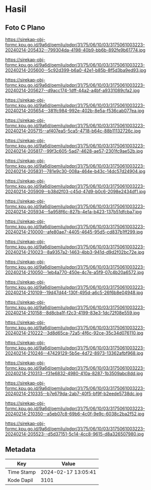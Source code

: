 # Hasil

## Foto C Plano

https://sirekap-obj-formc.kpu.go.id/9a6d/pemilu/pdpr/31/75/06/10/03/3175061003223-20240214-205432--799304da-4198-40b9-bb6b-892fe9b61774.jpg

https://sirekap-obj-formc.kpu.go.id/9a6d/pemilu/pdpr/31/75/06/10/03/3175061003223-20240214-205600--5c92d399-b6a0-42e1-b85b-8f5d3ba9ed93.jpg

https://sirekap-obj-formc.kpu.go.id/9a6d/pemilu/pdpr/31/75/06/10/03/3175061003223-20240214-205627--d9acc174-1dff-44a2-a4bf-a9331089cfa2.jpg

https://sirekap-obj-formc.kpu.go.id/9a6d/pemilu/pdpr/31/75/06/10/03/3175061003223-20240214-205654--381fc984-992e-402b-8e5a-f536cab077ea.jpg

https://sirekap-obj-formc.kpu.go.id/9a6d/pemilu/pdpr/31/75/06/10/03/3175061003223-20240214-205715--af407ea5-5ca5-4718-b64c-88b11132726c.jpg

https://sirekap-obj-formc.kpu.go.id/9a6d/pemilu/pdpr/31/75/06/10/03/3175061003223-20240214-205817--99f3c605-5ad7-4628-ae57-2301fc9ae52b.jpg

https://sirekap-obj-formc.kpu.go.id/9a6d/pemilu/pdpr/31/75/06/10/03/3175061003223-20240214-205831--781e9c30-008a-464e-b43c-14dc57d24904.jpg

https://sirekap-obj-formc.kpu.go.id/9a6d/pemilu/pdpr/31/75/06/10/03/3175061003223-20240214-205909--b38d2f03-c45d-47d9-b0c6-2098e2434df1.jpg

https://sirekap-obj-formc.kpu.go.id/9a6d/pemilu/pdpr/31/75/06/10/03/3175061003223-20240214-205934--5a958f6c-827b-4e1a-b423-137b51dfcba7.jpg

https://sirekap-obj-formc.kpu.go.id/9a6d/pemilu/pdpr/31/75/06/10/03/3175061003223-20240214-210000--afe80ae7-4405-4645-95d5-cd837b1ff299.jpg

https://sirekap-obj-formc.kpu.go.id/9a6d/pemilu/pdpr/31/75/06/10/03/3175061003223-20240214-210023--8a9357a2-1463-4bb3-941d-d9d2f02bc72e.jpg

https://sirekap-obj-formc.kpu.go.id/9a6d/pemilu/pdpr/31/75/06/10/03/3175061003223-20240214-210050--1eb4a770-450e-4c7e-a5f9-07c4b20a6572.jpg

https://sirekap-obj-formc.kpu.go.id/9a6d/pemilu/pdpr/31/75/06/10/03/3175061003223-20240214-210109--19d47d44-130f-495d-a6c5-26f6b8e04948.jpg

https://sirekap-obj-formc.kpu.go.id/9a6d/pemilu/pdpr/31/75/06/10/03/3175061003223-20240214-210158--8d8cba1f-f2c3-4199-83e3-1dc72f08e559.jpg

https://sirekap-obj-formc.kpu.go.id/9a6d/pemilu/pdpr/31/75/06/10/03/3175061003223-20240214-210222--3d8d65ca-72a5-4f6c-92ce-35c34d076110.jpg

https://sirekap-obj-formc.kpu.go.id/9a6d/pemilu/pdpr/31/75/06/10/03/3175061003223-20240214-210246--47429129-5b5e-4d72-8973-13362afbf968.jpg

https://sirekap-obj-formc.kpu.go.id/9a6d/pemilu/pdpr/31/75/06/10/03/3175061003223-20240214-210313--f31e6832-4980-410a-8287-1b3509abc8dd.jpg

https://sirekap-obj-formc.kpu.go.id/9a6d/pemilu/pdpr/31/75/06/10/03/3175061003223-20240214-210335--b7e679da-2ab7-40f5-bf9f-b2eede5738dc.jpg

https://sirekap-obj-formc.kpu.go.id/9a6d/pemilu/pdpr/31/75/06/10/03/3175061003223-20240214-210350--a5eb07c8-69b6-4c0f-9e9c-6038c2ba2f52.jpg

https://sirekap-obj-formc.kpu.go.id/9a6d/pemilu/pdpr/31/75/06/10/03/3175061003223-20240214-205523--d5d37151-5c14-4cc8-9615-d8a326507980.jpg


## Metadata

| Key        | Value               |
| ---------- | ------------------- |
| Time Stamp | 2024-02-17 13:05:41 |
| Kode Dapil | 3101                |



